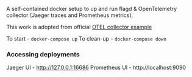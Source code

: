 A self-contained docker setup to up and run flagd & OpenTelemetry collector (Jaeger traces and Prometheus metrics).

This work is adopted from official [OTEL collector example](https://github.com/open-telemetry/opentelemetry-collector-contrib/tree/main/examples/demo)

To start - `docker-compose up`
To clean-up - `docker-compose down`

### Accessing deployments 

Jaeger UI - http://127.0.0.1:16686
Prometheus UI - http://localhost:9090